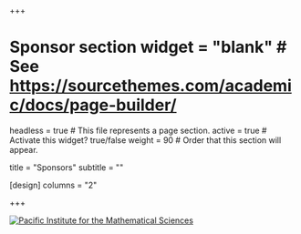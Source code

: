 +++
# Sponsor section widget = "blank"  # See https://sourcethemes.com/academic/docs/page-builder/
headless = true  # This file represents a page section.
active = true  # Activate this widget? true/false
weight = 90  # Order that this section will appear.

title = "Sponsors"
subtitle = ""

[design]
columns = "2"

+++
<div class="row">
<div class="col-lg-5 sponsor">
    <a href="https://www.pims.math.ca" target="_blank"><img src="img/25horizfull-md.png" alt="Pacific Institute for the Mathematical Sciences" /></a>
</div>
<div class="col-lg-2">&nbsp;</div>
</div>
